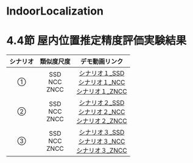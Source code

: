 # IndoorLocalization

# 4.4節 屋内位置推定精度評価実験結果

|  シナリオ |  類似度尺度  | デモ動画リンク |
| :----: | :----: | :----: |
|  ①  |  SSD<br>NCC<br>ZNCC<br>  | [シナリオ１_SSD](https://waseda.box.com/s/mmfnjdca6ut9xtwhmdu3b1fyf0qwazud) <br> [シナリオ１_NCC](https://waseda.box.com/s/b6z2zreml25b7pozsl8f2te3kqe6ua1q) <br> [シナリオ１_ZNCC](https://waseda.box.com/s/lxd40nfmjnqmviyfw8vzp0x6het4g5jt) |
|  ②  |  SSD<br>NCC<br>ZNCC<br>  | [シナリオ２_SSD](https://waseda.box.com/s/avnbk3hegfrdgtz3ej7yirdvj6mfwxa4) <br> [シナリオ２_NCC](https://waseda.box.com/s/olhy2pd34yh3vk0zy4iw5vpaxb20pn4d) <br> [シナリオ２_ZNCC](https://waseda.box.com/s/flfyvffox81w9lgvbwvqzfknxr170hc6) |
|  ③  |  SSD<br>NCC<br>ZNCC<br>  | [シナリオ３_SSD](https://waseda.box.com/s/h4f5lufud8dff7ci3p3zgm3l2cms6opn) <br> [シナリオ３_NCC](https://waseda.box.com/s/cze78t3gtaydygsqh0htwt4vy66prkil) <br> [シナリオ３_ZNCC](https://waseda.box.com/s/53sixxx7lspurcw7cwafn82bezzhjhwx) |
